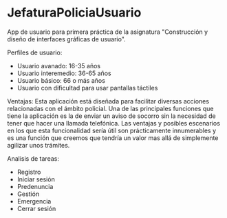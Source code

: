 # JefaturaPoliciaUsuario
App de usuario para primera práctica de la asignatura "Construcción y diseño de interfaces gráficas de usuario".

Perfiles de usuario:
- Usuario avanado: 16-35 años
- Usuario interemedio: 36-65 años
- Usuario básico: 66 o más años
- Usuario con dificultad para usar pantallas táctiles

Ventajas:
Esta aplicación está diseñada para facilitar diversas acciones relacionadas con el ámbito policial. 
Una de las principales funciones que tiene la aplicación es la de enviar un aviso de socorro sin la necesidad 
de tener que hacer una llamada telefónica.
Las ventajas y posibles escenarios en los que esta funcionalidad sería útil son prácticamente
innumerables y es una función que creemos que tendría un valor mas allá de simplemente
agilizar unos trámites.

Analisis de tareas:
- Registro
- Iniciar sesión
- Predenuncia
- Gestión
- Emergencia
- Cerrar sesión
